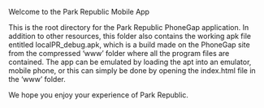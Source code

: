 
Welcome to the Park Republic Mobile App

This is the root directory for the Park Republic PhoneGap application. In addition to other resources, this folder also contains the working apk file entitled localPR_debug.apk, which is a build made on the PhoneGap site from the compressed ‘www’ folder where all the program files are contained. The app can be emulated by loading the apt into an emulator, mobile phone, or this can simply be done by opening the index.html file in the ‘www’ folder.

We hope you enjoy your experience of Park Republic.